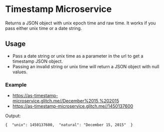 # Timestamp Microservice
Returns a JSON object with unix epoch time and raw time. It works if you pass either unix time or a date string.

## Usage
* Pass a date string or unix time as a parameter in the url to get a timestamp JSON object.
* Passing an invalid string or unix time will return a JSON object with null values.

### Example

* https://as-timestamp-microservice.glitch.me//December%2015,%202015
* https://as-timestamp-microservice.glitch.me//1450137600

Output:

`{ 
  "unix": 1450137600, 
  "natural": "December 15, 2015" 
}`

